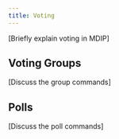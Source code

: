```yaml
---
title: Voting
---
```


[Briefly explain voting in MDIP]

## Voting Groups

[Discuss the group commands]

## Polls

[Discuss the poll commands]
